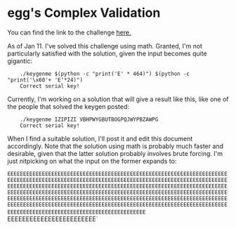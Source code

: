 # egg's Complex Validation

You can find the link to the challenge [here.](https://crackmes.one/crackme/5e2c557933c5d419aa013658)

As of Jan 11. I've solved this challenge using math. Granted, I'm not particularly satisfied with the solution, given the input becomes quite gigantic:

```
    ./keygenme $(python -c "print('E' * 464)") $(python -c "print('\x60'+ 'E'*24)")
    Correct serial key!
```

Currently, I'm working on a solution that will give a result like this, like one of the people that solved the keygen posted:
```
    ./keygenme IZIPIZI VBHPWYGBUTBOGPQJWYPBZAWPG
    Correct serial key!
```

When I find a suitable solution, I'll post it and edit this document accordingly. Note that the solution using math is probably much faster and desirable, given that the latter solution probably involves brute forcing. I'm just nitpicking on what the input on the former expands to:

`EEEEEEEEEEEEEEEEEEEEEEEEEEEEEEEEEEEEEEEEEEEEEEEEEEEEEEEEEEEEEEEEEEEEEEEEEEEEEEEEEEEEEEEEEEEEEEEEEEEEEEEEEEEEEEEEEEEEEEEEEEEEEEEEEEEEEEEEEEEEEEEEEEEEEEEEEEEEEEEEEEEEEEEEEEEEEEEEEEEEEEEEEEEEEEEEEEEEEEEEEEEEEEEEEEEEEEEEEEEEEEEEEEEEEEEEEEEEEEEEEEEEEEEEEEEEEEEEEEEEEEEEEEEEEEEEEEEEEEEEEEEEEEEEEEEEEEEEEEEEEEEEEEEEEEEEEEEEEEEEEEEEEEEEEEEEEEEEEEEEEEEEEEEEEEEEEEEEEEEEEEEEEEEEEEEEEEEEEEEEEEEEEEEEEEEEEEEEEEEEEEEEEEEEEEEEEEEEEEEEEEEEEEEEEEEEEEEEEEEEEEEEEEEEEEEEEEEEEEEEEEEE` ` `EEEEEEEEEEEEEEEEEEEEEEEE`
